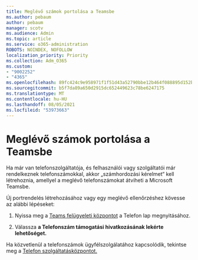 ```yaml
---
title: Meglévő számok portolása a Teamsbe
ms.author: pebaum
author: pebaum
manager: scotv
ms.audience: Admin
ms.topic: article
ms.service: o365-administration
ROBOTS: NOINDEX, NOFOLLOW
localization_priority: Priority
ms.collection: Adm_O365
ms.custom:
- "9002252"
- "4365"
ms.openlocfilehash: 89fc424c9e958971f1f51d43a52790bbe12b464f088895d152bfd00f41dd3561
ms.sourcegitcommit: b5f7da89a650d2915dc652449623c78be6247175
ms.translationtype: MT
ms.contentlocale: hu-HU
ms.lasthandoff: 08/05/2021
ms.locfileid: "53973663"
---
```

# <a name="port-existing-numbers-to-teams"></a>Meglévő számok portolása a Teamsbe

Ha már van telefonszolgáltatója, és felhasználói vagy szolgáltatói már rendelkeznek telefonszámokkal, akkor „számhordozási kérelmet“ kell létrehoznia, amellyel a meglévő telefonszámokat átviheti a Microsoft Teamsbe.  

Új portrendelés létrehozásához vagy egy meglévő ellenőrzéshez kövesse az alábbi lépéseket: 

1. Nyissa meg a [Teams felügyeleti központot](https://admin.teams.microsoft.com/phone-numbers) a Telefon lap megnyitásához. 

1. Válassza **a Telefonszám támogatási hivatkozásának lekérte lehetőséget.** 

Ha közvetlenül a telefonszámok ügyfélszolgálatához kapcsolódik, tekintse meg a [Telefon szolgáltatásközpontot.](https://pstnsd.powerappsportals.com/)  